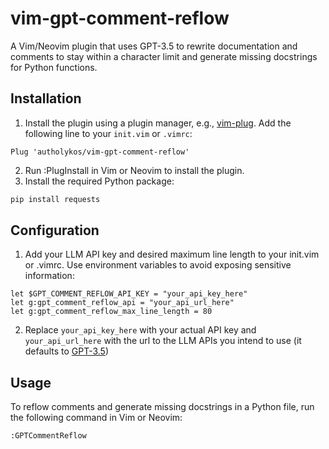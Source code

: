 # vim-gpt-comment-reflow

A Vim/Neovim plugin that uses GPT-3.5 to rewrite documentation and comments to stay within a character limit and generate missing docstrings for Python functions.

## Installation

1. Install the plugin using a plugin manager, e.g., [vim-plug](https://github.com/junegunn/vim-plug). Add the following line to your `init.vim` or `.vimrc`:

```vim
Plug 'autholykos/vim-gpt-comment-reflow'
```

2. Run :PlugInstall in Vim or Neovim to install the plugin.
3. Install the required Python package:

```bash
pip install requests
```

## Configuration

1. Add your LLM API key and desired maximum line length to your init.vim or .vimrc. Use environment variables to avoid exposing sensitive information:
```vim
let $GPT_COMMENT_REFLOW_API_KEY = "your_api_key_here"
let g:gpt_comment_reflow_api = "your_api_url_here"
let g:gpt_comment_reflow_max_line_length = 80
```
2. Replace `your_api_key_here` with your actual API key and `your_api_url_here` with the url to the LLM APIs you intend to use (it defaults to [GPT-3.5](https://api.openai.com/v1/engines/davinci-codex/completions))

## Usage

To reflow comments and generate missing docstrings in a Python file, run the following command in Vim or Neovim:

```vim
:GPTCommentReflow
```
